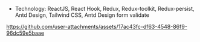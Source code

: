 - Technology: ReactJS, React Hook, Redux, Redux-toolkit, Redux-persist, Antd Design, Tailwind CSS, Antd Design form validate

https://github.com/user-attachments/assets/17ac43fc-df63-4548-86f9-96dc59e5baae
